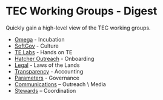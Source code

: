 # TEC Working Groups - Digest

Quickly gain a high-level view of the TEC working groups.

- [Omega](ω-0mega.md) - Incubation
- [SoftGov](🙌🏽-soft-gov.md) - Culture
- [TE Labs](🔬-labs.md) - Hands on TE
- [Hatcher Outreach](🏄🏼-hatcher-outreach.md) - Onboarding
- [Legal](⚖-legal.md) - Laws of the Lands
- [Transparency](⛩-transparency.md) - Accounting
- [Parameters](🤖-parameters.md) - Governance
- [Communications](📡-comms.md) – Outreach \ Media
- [Stewards](🌾-stewards.md) – Coordination